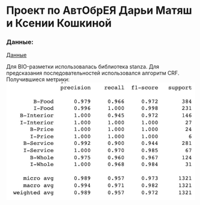 # Проект по АвтОбрЕЯ Дарьи Матяш и Ксении Кошкиной
### Данные:
[Данные](https://drive.google.com/drive/folders/1glzkn6P8G-zh20TPEEdTr4W0uy-elWVJ)

Для BIO-разметки использовалась библиотека stanza. Для предсказания последовательностей использовался алгоритм CRF. 
Получившиеся метрики:
![Иллюстрация к проекту](https://github.com/kseniakoshkina/nlp-project/blob/main/2021-12-27%2016.58.53.jpg)
